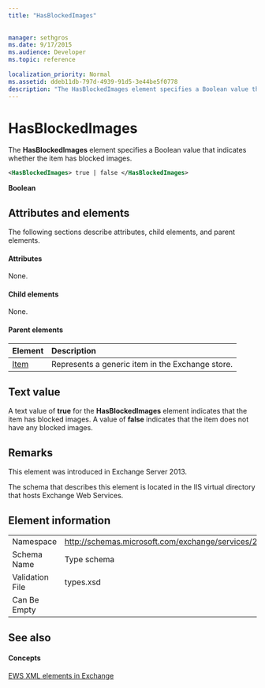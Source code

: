 ```yaml
---
title: "HasBlockedImages"
 
 
manager: sethgros
ms.date: 9/17/2015
ms.audience: Developer
ms.topic: reference
 
localization_priority: Normal
ms.assetid: ddeb11db-797d-4939-91d5-3e44be5f0778
description: "The HasBlockedImages element specifies a Boolean value that indicates whether the item has blocked images."
---
```


# HasBlockedImages

The **HasBlockedImages** element specifies a Boolean value that indicates whether the item has blocked images. 
  
```XML
<HasBlockedImages> true | false </HasBlockedImages>
```

 **Boolean**
## Attributes and elements

The following sections describe attributes, child elements, and parent elements.
  
#### Attributes

None.
  
#### Child elements

None.
  
#### Parent elements

|**Element**|**Description**|
|:-----|:-----|
|[Item](item.md) <br/> |Represents a generic item in the Exchange store.  <br/> |
   
## Text value

A text value of **true** for the **HasBlockedImages** element indicates that the item has blocked images. A value of **false** indicates that the item does not have any blocked images. 
  
## Remarks

This element was introduced in Exchange Server 2013.
  
The schema that describes this element is located in the IIS virtual directory that hosts Exchange Web Services.
  
## Element information

|||
|:-----|:-----|
|Namespace  <br/> |http://schemas.microsoft.com/exchange/services/2006/types  <br/> |
|Schema Name  <br/> |Type schema  <br/> |
|Validation File  <br/> |types.xsd  <br/> |
|Can Be Empty  <br/> ||
   
## See also

#### Concepts

[EWS XML elements in Exchange](ews-xml-elements-in-exchange.md)

